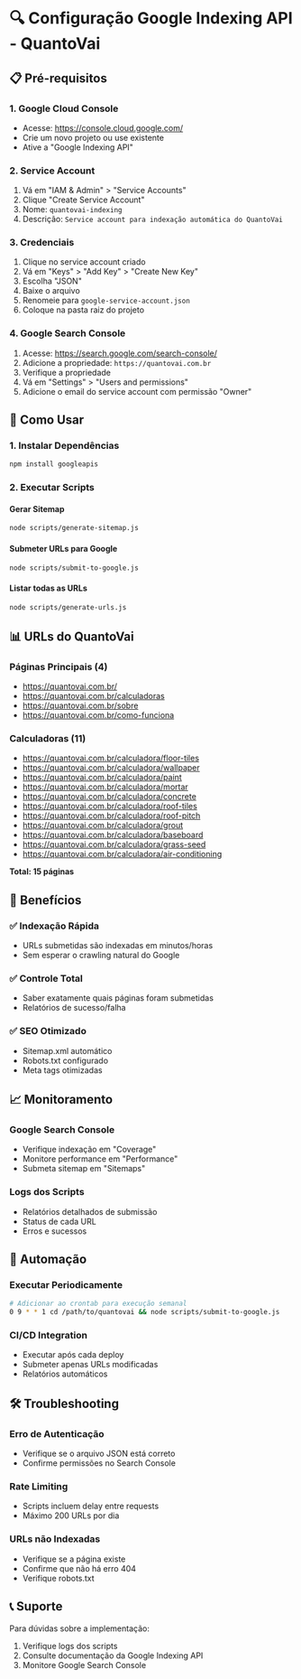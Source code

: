 # 🔍 Configuração Google Indexing API - QuantoVai

## 📋 Pré-requisitos

### 1. Google Cloud Console
- Acesse: https://console.cloud.google.com/
- Crie um novo projeto ou use existente
- Ative a "Google Indexing API"

### 2. Service Account
1. Vá em "IAM & Admin" > "Service Accounts"
2. Clique "Create Service Account"
3. Nome: `quantovai-indexing`
4. Descrição: `Service account para indexação automática do QuantoVai`

### 3. Credenciais
1. Clique no service account criado
2. Vá em "Keys" > "Add Key" > "Create New Key"
3. Escolha "JSON"
4. Baixe o arquivo
5. Renomeie para `google-service-account.json`
6. Coloque na pasta raiz do projeto

### 4. Google Search Console
1. Acesse: https://search.google.com/search-console/
2. Adicione a propriedade: `https://quantovai.com.br`
3. Verifique a propriedade
4. Vá em "Settings" > "Users and permissions"
5. Adicione o email do service account com permissão "Owner"

## 🚀 Como Usar

### 1. Instalar Dependências
```bash
npm install googleapis
```

### 2. Executar Scripts

#### Gerar Sitemap
```bash
node scripts/generate-sitemap.js
```

#### Submeter URLs para Google
```bash
node scripts/submit-to-google.js
```

#### Listar todas as URLs
```bash
node scripts/generate-urls.js
```

## 📊 URLs do QuantoVai

### Páginas Principais (4)
- https://quantovai.com.br/
- https://quantovai.com.br/calculadoras
- https://quantovai.com.br/sobre
- https://quantovai.com.br/como-funciona

### Calculadoras (11)
- https://quantovai.com.br/calculadora/floor-tiles
- https://quantovai.com.br/calculadora/wallpaper
- https://quantovai.com.br/calculadora/paint
- https://quantovai.com.br/calculadora/mortar
- https://quantovai.com.br/calculadora/concrete
- https://quantovai.com.br/calculadora/roof-tiles
- https://quantovai.com.br/calculadora/roof-pitch
- https://quantovai.com.br/calculadora/grout
- https://quantovai.com.br/calculadora/baseboard
- https://quantovai.com.br/calculadora/grass-seed
- https://quantovai.com.br/calculadora/air-conditioning

**Total: 15 páginas**

## 🎯 Benefícios

### ✅ Indexação Rápida
- URLs submetidas são indexadas em minutos/horas
- Sem esperar o crawling natural do Google

### ✅ Controle Total
- Saber exatamente quais páginas foram submetidas
- Relatórios de sucesso/falha

### ✅ SEO Otimizado
- Sitemap.xml automático
- Robots.txt configurado
- Meta tags otimizadas

## 📈 Monitoramento

### Google Search Console
- Verifique indexação em "Coverage"
- Monitore performance em "Performance"
- Submeta sitemap em "Sitemaps"

### Logs dos Scripts
- Relatórios detalhados de submissão
- Status de cada URL
- Erros e sucessos

## 🔄 Automação

### Executar Periodicamente
```bash
# Adicionar ao crontab para execução semanal
0 9 * * 1 cd /path/to/quantovai && node scripts/submit-to-google.js
```

### CI/CD Integration
- Executar após cada deploy
- Submeter apenas URLs modificadas
- Relatórios automáticos

## 🛠️ Troubleshooting

### Erro de Autenticação
- Verifique se o arquivo JSON está correto
- Confirme permissões no Search Console

### Rate Limiting
- Scripts incluem delay entre requests
- Máximo 200 URLs por dia

### URLs não Indexadas
- Verifique se a página existe
- Confirme que não há erro 404
- Verifique robots.txt

## 📞 Suporte

Para dúvidas sobre a implementação:
1. Verifique logs dos scripts
2. Consulte documentação da Google Indexing API
3. Monitore Google Search Console
